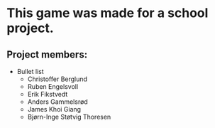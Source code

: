 # This game was made for a school project. # 

## Project members: ##
* Bullet list
    * Christoffer Berglund
    * Ruben Engelsvoll
    * Erik Fikstvedt
    * Anders Gammelsrød
    * James Khoi Giang
    * Bjørn-Inge Støtvig Thoresen
